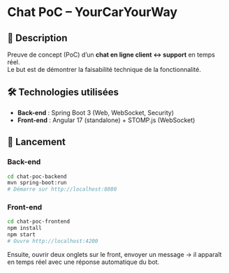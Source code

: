 # Chat PoC – YourCarYourWay

## 📌 Description
Preuve de concept (PoC) d’un **chat en ligne client ↔ support** en temps réel.  
Le but est de démontrer la faisabilité technique de la fonctionnalité.

## 🛠️ Technologies utilisées
- **Back-end** : Spring Boot 3 (Web, WebSocket, Security)  
- **Front-end** : Angular 17 (standalone) + STOMP.js (WebSocket)  

## 🚀 Lancement

### Back-end
```bash
cd chat-poc-backend
mvn spring-boot:run
# Démarre sur http://localhost:8080
```

### Front-end
```bash
cd chat-poc-frontend
npm install
npm start
# Ouvre http://localhost:4200
```

Ensuite, ouvrir deux onglets sur le front, envoyer un message → il apparaît en temps réel avec une réponse automatique du bot.
